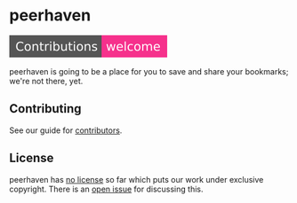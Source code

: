 # peerhaven

![Contributions welcome](img/contributions-welcome.svg)

peerhaven is going to be a place for you to save and share your bookmarks; we're not there, yet.

## Contributing

See our guide for [contributors](CONTRIBUTING.md).

## License

peerhaven has [no license](https://choosealicense.com/no-permission/) so far which puts our work under exclusive copyright.
There is an [open issue](https://github.com/peerhaven/peerhaven/issues/1) for discussing this.
